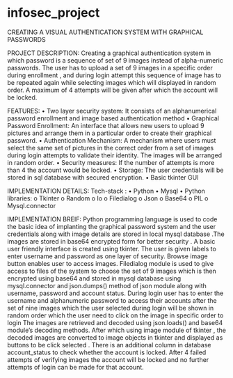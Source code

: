 # infosec_project

CREATING A VISUAL AUTHENTICATION SYSTEM WITH GRAPHICAL PASSWORDS

PROJECT DESCRIPTION:
Creating a graphical authentication system in which password is a sequence of set of 9 images instead of alpha-numeric passwords. The user has to upload a set of 9 images in a specific order during enrollment , and during login attempt this sequence of image has to be repeated again while selecting images which will displayed in random order. A maximum of 4 attempts will be given after which the account will be locked.

FEATURES:
 • Two layer security system: It consists of an alphanumerical password enrollment and image based authentication method
 • Graphical Password Enrollment: An interface that allows new users to upload 9 pictures and arrange them in a particular order to create their graphical password.
 • Authentication Mechanism: A mechanism where users must select the same set of pictures in the correct order from a set of images during login attempts to validate their identity. The images will be arranged in random order. 
• Security measures: If the number of attempts is more than 4 the account would be locked.
•	Storage: The user credentials will be stored in sql database with secured encryption.
•	Basic tkinter GUI

IMPLEMENTATION DETAILS:
Tech-stack :
•	Python
•	Mysql
•	Python libraries:
o	Tkinter
o	Random
o	Io
o	Filedialog
o	Json 
o	Base64
o	PIL
o	Mysql.connector

 IMPLEMENTATION BREIF:
Python programming language is used to code the basic idea of implanting the graphical password system and the user credentials along with image details are stored in local mysql database .The images are stored in base64 encrypted form for better security .
A basic user friendly interface is created using tkinter. The user is given labels to enter username and password as one layer of security. Browse image button enables user to access images.  Filedialog module is used to give access to files of the system to choose the set of 9 images which is then encrypted using base64 and stored in mysql database using mysql.connector and json.dumps() method of json module along with username, password and account status.
During login user has to enter the username and alphanumeric password to access their accounts after the set of nine images which the user selected during login will be shown in random order which the user need to click on the image in specific order to login 
The images are retrieved and decoded using json.loads() and base64 module’s decoding methods.
After which using image module of tkinter , the decoded images are converted to image objects in tkinter and displayed as buttons to be click selected .
There is an additional column in database account_status  to check whether the account is locked. After 4 failed attempts of verifying images the account will be locked and no further attempts of login can be made for that account. 
